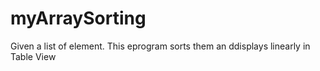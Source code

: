 # myArraySorting

Given a list of element. This eprogram sorts them an ddisplays linearly in Table View
